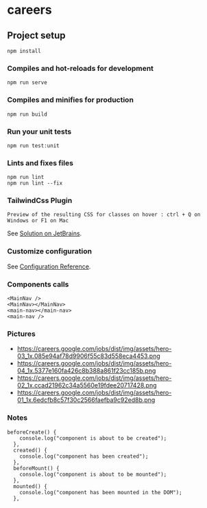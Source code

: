 # careers

## Project setup
```
npm install
```

### Compiles and hot-reloads for development
```
npm run serve
```

### Compiles and minifies for production
```
npm run build
```

### Run your unit tests
```
npm run test:unit
```

### Lints and fixes files
```
npm run lint
npm run lint --fix 
```

### TailwindCss Plugin
```
Preview of the resulting CSS for classes on hover : ctrl + Q on Windows or F1 on Mac
```
See [Solution on JetBrains](https://youtrack.jetbrains.com/issue/WEB-52736).

### Customize configuration
See [Configuration Reference](https://cli.vuejs.org/config/).

### Components calls
```
<MainNav />
<MainNav></MainNav>
<main-nav></main-nav>
<main-nav />
```

### Pictures
- https://careers.google.com/jobs/dist/img/assets/hero-03_1x.085e94af78d9906f55c83d558eca4453.png
- https://careers.google.com/jobs/dist/img/assets/hero-04_1x.5377e160fa426c8b388a861f23cc185b.png
- https://careers.google.com/jobs/dist/img/assets/hero-02_1x.ccad21962c34a5560e19fdee20717428.png
- https://careers.google.com/jobs/dist/img/assets/hero-01_1x.6edcfb8c57f30c2566faefba9c92ed8b.png

### Notes
```
beforeCreate() {
    console.log("component is about to be created");
  },
  created() {
    console.log("component has been created");
  },
  beforeMount() {
    console.log("component is about to be mounted");
  },
  mounted() {
    console.log("component has been mounted in the DOM");
  },
```
